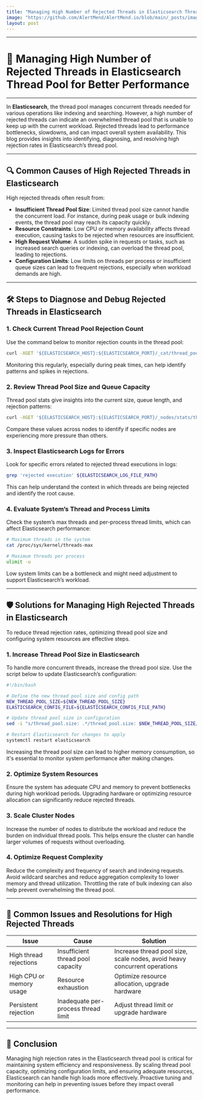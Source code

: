 ```yaml
---
title: "Managing High Number of Rejected Threads in Elasticsearch Thread Pool for Better Performance"
image: "https://github.com/AlertMend/AlertMend.io/blob/main/_posts/images/high_number_of_rejected_queued_threads_in_elasticsearch_thread_pool.png?raw=true"
layout: post
---
```


---
# 🚀 **Managing High Number of Rejected Threads in Elasticsearch Thread Pool for Better Performance**
---

In **Elasticsearch**, the thread pool manages concurrent threads needed for various operations like indexing and searching. However, a high number of rejected threads can indicate an overwhelmed thread pool that is unable to keep up with the current workload. Rejected threads lead to performance bottlenecks, slowdowns, and can impact overall system availability. This blog provides insights into identifying, diagnosing, and resolving high rejection rates in Elasticsearch’s thread pool.

---

## 🔍 **Common Causes of High Rejected Threads in Elasticsearch**

High rejected threads often result from:
- **Insufficient Thread Pool Size**: Limited thread pool size cannot handle the concurrent load. For instance, during peak usage or bulk indexing events, the thread pool may reach its capacity quickly.
- **Resource Constraints**: Low CPU or memory availability affects thread execution, causing tasks to be rejected when resources are insufficient.
- **High Request Volume**: A sudden spike in requests or tasks, such as increased search queries or indexing, can overload the thread pool, leading to rejections.
- **Configuration Limits**: Low limits on threads per process or insufficient queue sizes can lead to frequent rejections, especially when workload demands are high.

---

## 🛠️ **Steps to Diagnose and Debug Rejected Threads in Elasticsearch**

### 1. **Check Current Thread Pool Rejection Count**
Use the command below to monitor rejection counts in the thread pool:
```bash
curl -XGET '${ELASTICSEARCH_HOST}:${ELASTICSEARCH_PORT}/_cat/thread_pool?v&h=name,rejected'
```
Monitoring this regularly, especially during peak times, can help identify patterns and spikes in rejections.

### 2. **Review Thread Pool Size and Queue Capacity**
Thread pool stats give insights into the current size, queue length, and rejection patterns:
```bash
curl -XGET '${ELASTICSEARCH_HOST}:${ELASTICSEARCH_PORT}/_nodes/stats/thread_pool?pretty'
```
Compare these values across nodes to identify if specific nodes are experiencing more pressure than others.

### 3. **Inspect Elasticsearch Logs for Errors**
Look for specific errors related to rejected thread executions in logs:
```bash
grep 'rejected execution' ${ELASTICSEARCH_LOG_FILE_PATH}
```
This can help understand the context in which threads are being rejected and identify the root cause.

### 4. **Evaluate System’s Thread and Process Limits**
Check the system’s max threads and per-process thread limits, which can affect Elasticsearch performance:
```bash
# Maximum threads in the system
cat /proc/sys/kernel/threads-max

# Maximum threads per process
ulimit -u
```
Low system limits can be a bottleneck and might need adjustment to support Elasticsearch’s workload.

---

## 🛡️ **Solutions for Managing High Rejected Threads in Elasticsearch**

To reduce thread rejection rates, optimizing thread pool size and configuring system resources are effective steps.

### 1. **Increase Thread Pool Size in Elasticsearch**

To handle more concurrent threads, increase the thread pool size. Use the script below to update Elasticsearch’s configuration:
```bash
#!/bin/bash

# Define the new thread pool size and config path
NEW_THREAD_POOL_SIZE=${NEW_THREAD_POOL_SIZE}
ELASTICSEARCH_CONFIG_FILE=${ELASTICSEARCH_CONFIG_FILE_PATH}

# Update thread pool size in configuration
sed -i "s/thread_pool.size: .*/thread_pool.size: $NEW_THREAD_POOL_SIZE/g" $ELASTICSEARCH_CONFIG_FILE

# Restart Elasticsearch for changes to apply
systemctl restart elasticsearch
```
Increasing the thread pool size can lead to higher memory consumption, so it's essential to monitor system performance after making changes.

### 2. **Optimize System Resources**
Ensure the system has adequate CPU and memory to prevent bottlenecks during high workload periods. Upgrading hardware or optimizing resource allocation can significantly reduce rejected threads.

### 3. **Scale Cluster Nodes**
Increase the number of nodes to distribute the workload and reduce the burden on individual thread pools. This helps ensure the cluster can handle larger volumes of requests without overloading.

### 4. **Optimize Request Complexity**
Reduce the complexity and frequency of search and indexing requests. Avoid wildcard searches and reduce aggregation complexity to lower memory and thread utilization. Throttling the rate of bulk indexing can also help prevent overwhelming the thread pool.

---

## 🔄 **Common Issues and Resolutions for High Rejected Threads**

| **Issue**                | **Cause**                           | **Solution**                                   |
|--------------------------|-------------------------------------|------------------------------------------------|
| High thread rejections   | Insufficient thread pool capacity   | Increase thread pool size, scale nodes, avoid heavy concurrent operations |
| High CPU or memory usage | Resource exhaustion                | Optimize resource allocation, upgrade hardware  |
| Persistent rejection     | Inadequate per-process thread limit | Adjust thread limit or upgrade hardware        |

---

## 🚀 **Conclusion**

Managing high rejection rates in the Elasticsearch thread pool is critical for maintaining system efficiency and responsiveness. By scaling thread pool capacity, optimizing configuration limits, and ensuring adequate resources, Elasticsearch can handle high loads more effectively. Proactive tuning and monitoring can help in preventing issues before they impact overall performance.



